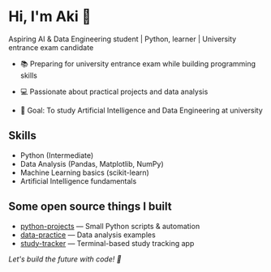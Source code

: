 # Hi, I'm Aki 👋

Aspiring AI & Data Engineering student | Python, learner | University entrance exam candidate

- 📚 Preparing for university entrance exam while building programming skills
  
- 💻 Passionate about practical projects and data analysis
  
- 🎯 Goal: To study Artificial Intelligence and Data Engineering at university
  
## Skills
- Python (Intermediate)  
- Data Analysis (Pandas, Matplotlib, NumPy)  
- Machine Learning basics (scikit-learn)  
- Artificial Intelligence fundamentals
  
## Some open source things I built
- [python-projects](https://github.com/akieren/python-projects) — Small Python scripts & automation  
- [data-practice](https://github.com/akieren/data-practice) — Data analysis examples  
- [study-tracker](https://github.com/akieren/study-tracker) — Terminal-based study tracking app  

*Let's build the future with code! 🚀*
